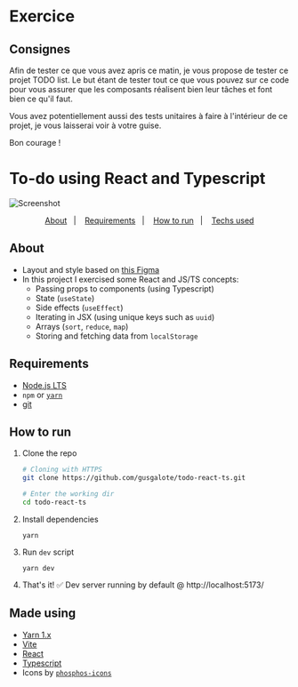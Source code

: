 # Exercice

## Consignes

Afin de tester ce que vous avez apris ce matin, je vous propose de tester ce projet TODO list.
Le but étant de tester tout ce que vous pouvez sur ce code pour vous assurer que les composants réalisent bien leur tâches et font bien ce qu'il faut.

Vous avez potentiellement aussi des tests unitaires à faire à l'intérieur de ce projet, je vous laisserai voir à votre guise.

Bon courage !

# To-do using React and Typescript

![Screenshot](https://imgur.com/lDZoyUs.png)

<p align="center">  
  <a href="#about">About</a>&nbsp;&nbsp;&nbsp;|&nbsp;&nbsp;&nbsp;
  <a href="#requirements">Requirements</a>&nbsp;&nbsp;&nbsp;|&nbsp;&nbsp;&nbsp;
  <a href="#how-to-run">How to run</a>&nbsp;&nbsp;&nbsp;|&nbsp;&nbsp;&nbsp;
  <a href="#made-using">Techs used</a>
</p>

## About

- Layout and style based on [this Figma](https://www.figma.com/file/7KP5bZBfhjeYz5YZdHT7Wh/Task%2FToDo-List?node-id=0%3A1)
- In this project I exercised some React and JS/TS concepts:
  - Passing props to components (using Typescript)
  - State (`useState`)
  - Side effects (`useEffect`)
  - Iterating in JSX (using unique keys such as `uuid`)
  - Arrays (`sort`, `reduce`, `map`)
  - Storing and fetching data from `localStorage`

## Requirements

- [Node.js LTS](https://nodejs.org/en/)
- `npm` or [`yarn`](https://yarnpkg.com/)
- [git](https://git-scm.com/)

## How to run

1. Clone the repo

   ```bash
   # Cloning with HTTPS
   git clone https://github.com/gusgalote/todo-react-ts.git

   # Enter the working dir
   cd todo-react-ts
   ```

2. Install dependencies

   ```
   yarn
   ```

3. Run `dev` script

   ```
   yarn dev
   ```

4. That's it! ✅ Dev server running by default @ http://localhost:5173/

## Made using

- [Yarn 1.x](https://yarnpkg.com/)
- [Vite](https://vitejs.dev/)
- [React](https://reactjs.org/)
- [Typescript](https://www.typescriptlang.org/)
- Icons by [`phosphos-icons`](https://phosphoricons.com/)
